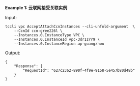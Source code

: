 **Example 1: 云联网接受关联实例**



Input: 

```
tccli vpc AcceptAttachCcnInstances --cli-unfold-argument  \
    --CcnId ccn-gree226l \
    --Instances.0.InstanceType VPC \
    --Instances.0.InstanceId vpc-3dr1zrr9 \
    --Instances.0.InstanceRegion ap-guangzhou
```

Output: 
```
{
    "Response": {
        "RequestId": "627c2362-890f-4f9e-9158-5e457b80d48b"
    }
}
```

